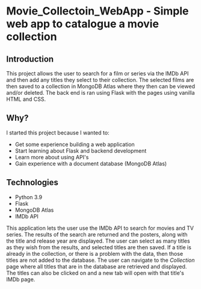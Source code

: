 # Movie_Collectoin_WebApp - Simple web app to catalogue a movie collection
## Introduction
This project allows the user to search for a film or series via the IMDb API and then add any titles they select to their collection. The selected films are then saved to a collection in MongoDB Atlas where they then can be viewed and/or deleted. The back end is ran using Flask with the pages using vanilla HTML and CSS.

## Why?
I started this project because I wanted to:
  * Get some experience building a web application
  * Start learning about Flask and backend development
  * Learn more about using API's
  * Gain experience with a document database (MongoDB Atlas)

## Technologies
  * Python 3.9
  * Flask
  * MongoDB Atlas
  * IMDb API

This application lets the user use the IMDb API to search for movies and TV series. The results of the search are returned and the posters, along with the title and release year are displayed. The user can select as many titles as they wish from the results, and selected titles are then saved. If a title is already in the collection, or there is a problem with the data, then those titles are not added to the database. The user can navigate to the *Collection* page where all titles that are in the database are retrieved and displayed. The titles can also be clicked on and a new tab will open with that title's IMDb page.
